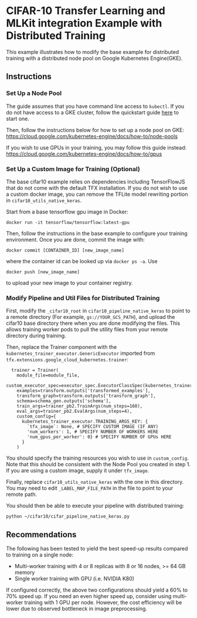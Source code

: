 # CIFAR-10 Transfer Learning and MLKit integration Example with Distributed Training

This example illustrates how to modify the base example for distributed training with a distributed node pool on Google Kubernetes Engine(GKE).

## Instructions

### Set Up a Node Pool
The guide assumes that you have command line access to `kubectl`.
If you do not have access to a GKE cluster, follow the quickstart guide [here](https://cloud.google.com/kubernetes-engine/docs/quickstart) to start one.

Then, follow the instructions below for how to set up a node pool on GKE:
https://cloud.google.com/kubernetes-engine/docs/how-to/node-pools

If you wish to use GPUs in your training, you may follow this guide instead:
https://cloud.google.com/kubernetes-engine/docs/how-to/gpus

### Set Up a Custom Image for Training (Optional)
The base cifar10 example relies on dependencies including TensorFlowJS that do not come with the default TFX installation. 
If you do not wish to use a custom docker image, you can remove the TFLite model rewriting portion in `cifar10_utils_native_keras`.

Start from a base tensorflow gpu image in Docker:

```
docker run -it tensorflow/tensorflow:latest-gpu
```

Then, follow the instructions in the base example to configure your training environment. Once you are done, commit the image with:

```
docker commit [CONTAINER_ID] [new_image_name]
```

where the container id can be looked up via `docker ps -a`. Use

```
docker push [new_image_name]
```

to upload your new image to your container registry.

### Modify Pipeline and Util Files for Distributed Training

First, modify the `_cifar10_root` in `cifar10_pipeline_native_keras` to point to a remote directory (For example, `gs://YOUR_GCS_PATH`),
and upload the cifar10 base directory there when you are done modifying the files. This allows training worker pods to pull the utility files
from your remote directory during training.

Then, replace the Trainer component with the `kubernetes_trainer_executor.GenericExecutor` imported from `tfx.extensions.google_cloud_kubernetes.trainer`:

```
  trainer = Trainer(
    module_file=module_file,
    custom_executor_spec=executor_spec.ExecutorClassSpec(kubernetes_trainer_executor.GenericExecutor),
    examples=transform.outputs['transformed_examples'],
    transform_graph=transform.outputs['transform_graph'],
    schema=schema_gen.outputs['schema'],
    train_args=trainer_pb2.TrainArgs(num_steps=160),
    eval_args=trainer_pb2.EvalArgs(num_steps=4),
    custom_config={
      kubernetes_trainer_executor.TRAINING_ARGS_KEY: {
        `tfx_image`: None, # SPECIFY CUSTOM IMAGE (IF ANY)
        'num_workers': 1, # SPECIFY NUMBER OF WORKERS HERE
        'num_gpus_per_worker': 0} # SPECIFY NUMBER OF GPUs HERE
      }
    )
```

You should specify the training resources you wish to use in `custom_config`. Note that this should be consistent with the Node Pool you created in step 1.
If you are using a custom image, supply it under `tfx_image`.

Finally, replace `cifar10_utils_native_keras` with the one in this directory. You may need to edit `_LABEL_MAP_FILE_PATH` in the file to point to your remote path.

You should then be able to execute your pipeline with distributed training:
```
python ~/cifar10/cifar_pipeline_native_keras.py
```

## Recommendations

The following has been tested to yield the best speed-up results compared to training on a single node:

- Multi-worker training with 4 or 8 replicas with 8 or 16 nodes, >= 64 GB memory
- Single worker training with GPU (i.e. NVIDIA K80)

If configured correctly, the above two configurations should yield a 60% to 70% speed up. If you need an even higher speed up,
consider using multi-worker training with 1 GPU per node. However, the cost efficiency will be lower due to observed 
bottleneck in image preprocessing.


